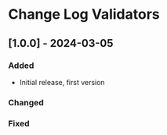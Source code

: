 # Change Log Validators


## [1.0.0] - 2024-03-05

### Added

- Initial release, first version

### Changed

### Fixed
